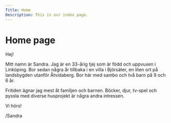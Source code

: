 ```yaml
---
Title: Home
Description: This is our index page.
---
```


Home page
==========================

<p>Hej!</p> 
<p>Mitt namn är Sandra. Jag är en 33-årig tjej som är född och uppvuxen i Linköping. Bor sedan några år tillbaka i en villa i Björsäter, en liten ort på landsbygden utanför Åtvidaberg. Bor här med sambo och två barn på 9 och 6 år.</p>

<p>Fritiden ägnar jag mest åt familjen och barnen. Böcker, djur, tv-spel och pyssla med diverse husprojekt är några andra intressen.</p>
<p>Vi hörs!

/Sandra</p>
